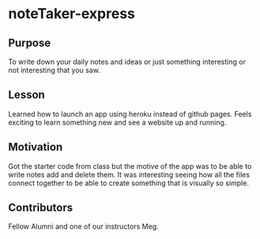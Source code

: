 # noteTaker-express

## Purpose

 To write down your daily notes and ideas or just something interesting or not interesting that you saw.

## Lesson
 
 Learned how to launch an app using heroku instead of github pages. Feels exciting to learn something new and see a website up and running.

## Motivation

 Got the starter code from class but the motive of the app was to be able to write notes add and delete them. It was interesting seeing how all the files connect together to be able to create something that is visually so simple.

## Contributors 
 
 Fellow Alumni
 and one of our instructors Meg.
